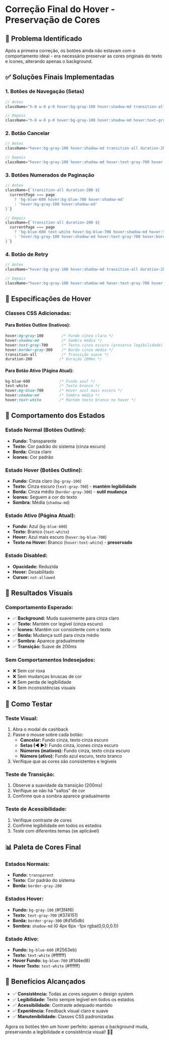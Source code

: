 # Correção Final do Hover - Preservação de Cores

## 🎯 Problema Identificado

Após a primeira correção, os botões ainda não estavam com o comportamento ideal - era necessário preservar as cores originais do texto e ícones, alterando apenas o background.

## ✅ Soluções Finais Implementadas

### 1. **Botões de Navegação (Setas)**
```typescript
// Antes
className="h-8 w-8 p-0 hover:bg-gray-100 hover:shadow-md transition-all duration-200"

// Depois
className="h-8 w-8 p-0 hover:bg-gray-100 hover:shadow-md hover:text-gray-700 hover:border-gray-300 transition-all duration-200"
```

### 2. **Botão Cancelar**
```typescript
// Antes
className="hover:bg-gray-100 hover:shadow-md transition-all duration-200"

// Depois
className="hover:bg-gray-100 hover:shadow-md hover:text-gray-700 hover:border-gray-300 transition-all duration-200"
```

### 3. **Botões Numerados de Paginação**
```typescript
// Antes
className={`transition-all duration-200 ${
  currentPage === page 
    ? 'bg-blue-600 hover:bg-blue-700 hover:shadow-md' 
    : 'hover:bg-gray-100 hover:shadow-md'
}`}

// Depois
className={`transition-all duration-200 ${
  currentPage === page 
    ? 'bg-blue-600 text-white hover:bg-blue-700 hover:shadow-md hover:text-white' 
    : 'hover:bg-gray-100 hover:shadow-md hover:text-gray-700 hover:border-gray-300'
}`}
```

### 4. **Botão de Retry**
```typescript
// Antes
className="hover:bg-gray-100 hover:shadow-md transition-all duration-200"

// Depois
className="hover:bg-gray-100 hover:shadow-md hover:text-gray-700 hover:border-gray-300 transition-all duration-200"
```

## 🎨 Especificações de Hover

### **Classes CSS Adicionadas:**

#### **Para Botões Outline (Inativos):**
```css
hover:bg-gray-100        /* Fundo cinza claro */
hover:shadow-md          /* Sombra média */
hover:text-gray-700      /* Texto cinza escuro (preserva legibilidade) */
hover:border-gray-300    /* Borda cinza média */
transition-all           /* Transição suave */
duration-200            /* Duração 200ms */
```

#### **Para Botão Ativo (Página Atual):**
```css
bg-blue-600             /* Fundo azul */
text-white              /* Texto branco */
hover:bg-blue-700       /* Hover azul mais escuro */
hover:shadow-md         /* Sombra média */
hover:text-white        /* Mantém texto branco no hover */
```

## 🔧 Comportamento dos Estados

### **Estado Normal (Botões Outline):**
- **Fundo:** Transparente
- **Texto:** Cor padrão do sistema (cinza escuro)
- **Borda:** Cinza claro
- **Ícones:** Cor padrão

### **Estado Hover (Botões Outline):**
- **Fundo:** Cinza claro (`bg-gray-100`)
- **Texto:** Cinza escuro (`text-gray-700`) - **mantém legibilidade**
- **Borda:** Cinza médio (`border-gray-300`) - **sutil mudança**
- **Ícones:** Seguem a cor do texto
- **Sombra:** Média (`shadow-md`)

### **Estado Ativo (Página Atual):**
- **Fundo:** Azul (`bg-blue-600`)
- **Texto:** Branco (`text-white`)
- **Hover:** Azul mais escuro (`hover:bg-blue-700`)
- **Texto no Hover:** Branco (`hover:text-white`) - **preservado**

### **Estado Disabled:**
- **Opacidade:** Reduzida
- **Hover:** Desabilitado
- **Cursor:** `not-allowed`

## 🎯 Resultados Visuais

### **Comportamento Esperado:**
- ✅ **Background:** Muda suavemente para cinza claro
- ✅ **Texto:** Mantém cor legível (cinza escuro)
- ✅ **Ícones:** Mantêm cor consistente com o texto
- ✅ **Borda:** Mudança sutil para cinza médio
- ✅ **Sombra:** Aparece gradualmente
- ✅ **Transição:** Suave de 200ms

### **Sem Comportamentos Indesejados:**
- ❌ Sem cor roxa
- ❌ Sem mudanças bruscas de cor
- ❌ Sem perda de legibilidade
- ❌ Sem inconsistências visuais

## 🧪 Como Testar

### **Teste Visual:**
1. Abra o modal de cashback
2. Passe o mouse sobre cada botão:
   - **Cancelar:** Fundo cinza, texto cinza escuro
   - **Setas (◀ ▶):** Fundo cinza, ícones cinza escuro
   - **Números (inativos):** Fundo cinza, texto cinza escuro
   - **Número (ativo):** Fundo azul escuro, texto branco
3. Verifique que as cores são consistentes e legíveis

### **Teste de Transição:**
1. Observe a suavidade da transição (200ms)
2. Verifique se não há "saltos" de cor
3. Confirme que a sombra aparece gradualmente

### **Teste de Acessibilidade:**
1. Verifique contraste de cores
2. Confirme legibilidade em todos os estados
3. Teste com diferentes temas (se aplicável)

## 📊 Paleta de Cores Final

### **Estados Normais:**
- **Fundo:** `transparent`
- **Texto:** Cor padrão do sistema
- **Borda:** `border-gray-200`

### **Estados Hover:**
- **Fundo:** `bg-gray-100` (#f3f4f6)
- **Texto:** `text-gray-700` (#374151)
- **Borda:** `border-gray-300` (#d1d5db)
- **Sombra:** `shadow-md` (0 4px 6px -1px rgba(0,0,0,0.1))

### **Estado Ativo:**
- **Fundo:** `bg-blue-600` (#2563eb)
- **Texto:** `text-white` (#ffffff)
- **Hover Fundo:** `bg-blue-700` (#1d4ed8)
- **Hover Texto:** `text-white` (#ffffff)

## 🎉 Benefícios Alcançados

- ✅ **Consistência:** Todas as cores seguem o design system
- ✅ **Legibilidade:** Texto sempre legível em todos os estados
- ✅ **Acessibilidade:** Contraste adequado mantido
- ✅ **Experiência:** Feedback visual claro e suave
- ✅ **Manutenibilidade:** Classes CSS padronizadas

Agora os botões têm um hover perfeito: apenas o background muda, preservando a legibilidade e consistência visual! 🎨✨
